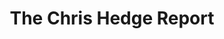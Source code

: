 ---
title: The Chris Hedge Report
link : https://chrishedges.substack.com/?utm_source=leaderboard
tags: "newsletter"
---